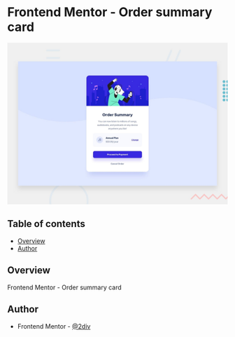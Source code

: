 # Frontend Mentor - Order summary card

![Design preview for the Order summary card coding challenge](./design/desktop-preview.jpg)
## Table of contents

- [Overview](#overview)
- [Author](#author)

## Overview

 Frontend Mentor - Order summary card

## Author

- Frontend Mentor - [@2div](https://www.frontendmentor.io/profile/2div)
